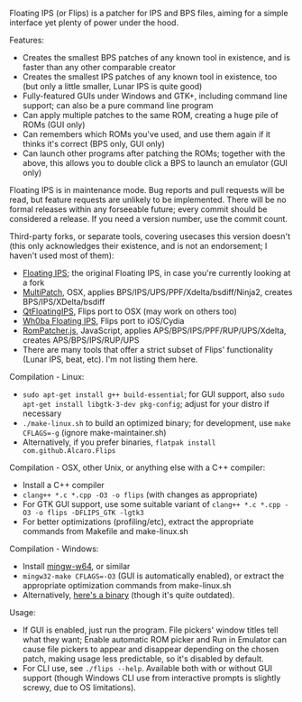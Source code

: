 Floating IPS (or Flips) is a patcher for IPS and BPS files, aiming for a simple interface yet plenty of power under the hood.

Features:
- Creates the smallest BPS patches of any known tool in existence, and is faster than any other comparable creator
- Creates the smallest IPS patches of any known tool in existence, too (but only a little smaller, Lunar IPS is quite good)
- Fully-featured GUIs under Windows and GTK+, including command line support; can also be a pure command line program
- Can apply multiple patches to the same ROM, creating a huge pile of ROMs (GUI only)
- Can remembers which ROMs you've used, and use them again if it thinks it's correct (BPS only, GUI only)
- Can launch other programs after patching the ROMs; together with the above, this allows you to double click a BPS to launch an emulator (GUI only)

Floating IPS is in maintenance mode. Bug reports and pull requests will be read, but feature requests are unlikely to be implemented. There will be no formal releases within any forseeable future; every commit should be considered a release. If you need a version number, use the commit count.

Third-party forks, or separate tools, covering usecases this version doesn't (this only acknowledges their existence, and is not an endorsement; I haven't used most of them):
- [Floating IPS](https://github.com/Alcaro/Flips); the original Floating IPS, in case you're currently looking at a fork
- [MultiPatch](https://projects.sappharad.com/tools/multipatch.html), OSX, applies BPS/IPS/UPS/PPF/Xdelta/bsdiff/Ninja2, creates BPS/IPS/XDelta/bsdiff
- [QtFloatingIPS](https://github.com/covarianttensor/QtFloatingIPS), Flips port to OSX (may work on others too)
- [Wh0ba Floating IPS](https://wh0ba.github.io/repo/), Flips port to iOS/Cydia
- [RomPatcher.js](https://www.marcrobledo.com/RomPatcher.js/), JavaScript, applies APS/BPS/IPS/PPF/RUP/UPS/Xdelta, creates APS/BPS/IPS/RUP/UPS
- There are many tools that offer a strict subset of Flips' functionality (Lunar IPS, beat, etc). I'm not listing them here.

Compilation - Linux:
- `sudo apt-get install g++ build-essential`; for GUI support, also `sudo apt-get install libgtk-3-dev pkg-config`; adjust for your distro if necessary
- `./make-linux.sh` to build an optimized binary; for development, use `make CFLAGS=-g` (ignore make-maintainer.sh)
- Alternatively, if you prefer binaries, `flatpak install com.github.Alcaro.Flips`

Compilation - OSX, other Unix, or anything else with a C++ compiler:
- Install a C++ compiler
- `clang++ *.c *.cpp -O3 -o flips` (with changes as appropriate)
- For GTK GUI support, use some suitable variant of `clang++ *.c *.cpp -O3 -o flips -DFLIPS_GTK -lgtk3`
- For better optimizations (profiling/etc), extract the appropriate commands from Makefile and make-linux.sh

Compilation - Windows:
- Install [mingw-w64](https://winlibs.com/), or similar
- `mingw32-make CFLAGS=-O3` (GUI is automatically enabled), or extract the appropriate optimization commands from make-linux.sh
- Alternatively, [here's a binary](https://www.smwcentral.net/?p=section&a=details&id=11474) (though it's quite outdated).

Usage:
- If GUI is enabled, just run the program. File pickers' window titles tell what they want; Enable automatic ROM picker and Run in Emulator can cause file pickers to appear and disappear depending on the chosen patch, making usage less predictable, so it's disabled by default.
- For CLI use, see `./flips --help`. Available both with or without GUI support (though Windows CLI use from interactive prompts is slightly screwy, due to OS limitations).
